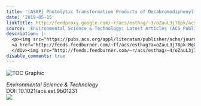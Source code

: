 ```yaml
---
title: '[ASAP] Photolytic Transformation Products of Decabromodiphenyl Ethane (DBDPE)'
date: '2019-05-15'
linkTitle: http://feedproxy.google.com/~r/acs/esthag/~3/oZauL3j78pk/acs.est.9b01231
source: 'Environmental Science & Technology: Latest Articles (ACS Publications)'
description: |-
  <p><img src="https://pubs.acs.org/appl/literatum/publisher/achs/journals/content/esthag/0/esthag.ahead-of-print/acs.est.9b01231/20190515/images/medium/es-2019-01231z_0007.gif" alt="TOC Graphic"/></p><div><cite>Environmental Science & Technology</cite></div><div>DOI: 10.1021/acs.est.9b01231</div><div class="feedflare">
  <a href="http://feeds.feedburner.com/~ff/acs/esthag?a=oZauL3j78pk:MqQeGabfTpY:yIl2AUoC8zA"><img src="http://feeds.feedburner.com/~ff/acs/esthag?d=yIl2AUoC8zA" border="0"></img></a>
  </div><img src="http://feeds.feedburner.com/~r/acs/esthag/~4/oZauL3j78pk" height="1" width="1" ...
disable_comments: true
---
```

<p><img src="https://pubs.acs.org/appl/literatum/publisher/achs/journals/content/esthag/0/esthag.ahead-of-print/acs.est.9b01231/20190515/images/medium/es-2019-01231z_0007.gif" alt="TOC Graphic"/></p><div><cite>Environmental Science & Technology</cite></div><div>DOI: 10.1021/acs.est.9b01231</div><div class="feedflare">
<a href="http://feeds.feedburner.com/~ff/acs/esthag?a=oZauL3j78pk:MqQeGabfTpY:yIl2AUoC8zA"><img src="http://feeds.feedburner.com/~ff/acs/esthag?d=yIl2AUoC8zA" border="0"></img></a>
</div><img src="http://feeds.feedburner.com/~r/acs/esthag/~4/oZauL3j78pk" height="1" width="1" ...